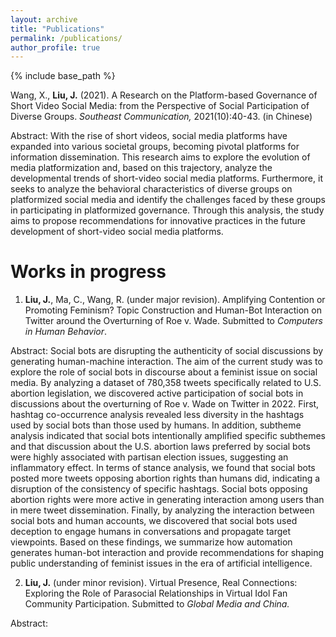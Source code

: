 ```yaml
---
layout: archive
title: "Publications"
permalink: /publications/
author_profile: true
---
```


{% include base_path %}

Wang, X., **Liu, J.** (2021). A Research on the Platform-based Governance of Short Video Social Media: from the Perspective of Social Participation of Diverse Groups. _Southeast Communication,_ 2021(10):40-43. (in Chinese)

Abstract: With the rise of short videos, social media platforms have expanded into various societal groups, becoming pivotal platforms for information dissemination. This research aims to explore the evolution of media platformization and, based on this trajectory, analyze the developmental trends of short-video social media platforms. Furthermore, it seeks to analyze the behavioral characteristics of diverse groups on platformized social media and identify the challenges faced by these groups in participating in platformized governance. Through this analysis, the study aims to propose recommendations for innovative practices in the future development of short-video social media platforms.

Works in progress
======
1. **Liu, J.**, Ma, C., Wang, R. (under major revision). Amplifying Contention or Promoting Feminism? Topic Construction and Human-Bot Interaction on Twitter around the Overturning of Roe v. Wade. Submitted to _Computers in Human Behavior_.

Abstract: Social bots are disrupting the authenticity of social discussions by generating human-machine interaction. The aim of the current study 
was to explore the role of social bots in discourse about a feminist issue on social media. By analyzing a dataset of 780,358 tweets specifically 
related to U.S. abortion legislation, we discovered active participation of social bots in discussions about the overturning of Roe v. Wade on 
Twitter in 2022. First, hashtag co-occurrence analysis revealed less diversity in the hashtags used by social bots than those used by humans. In 
addition, subtheme analysis indicated that social bots intentionally amplified specific subthemes and that discussion about the U.S. abortion laws 
preferred by social bots were highly associated with partisan election issues, suggesting an inflammatory effect. In terms of stance analysis, we 
found that social bots posted more tweets opposing abortion rights than humans did, indicating a disruption of the consistency of specific 
hashtags. Social bots opposing abortion rights were more active in generating interaction among users than in mere tweet dissemination. Finally, 
by analyzing the interaction between social bots and human accounts, we discovered that social bots used deception to engage humans in 
conversations and propagate target viewpoints. Based on these findings, we summarize how automation generates human-bot interaction and provide 
recommendations for shaping public understanding of feminist issues in the era of artificial intelligence.

2. **Liu, J.** (under minor revision). Virtual Presence, Real Connections: Exploring the Role of Parasocial Relationships in Virtual Idol Fan Community Participation. Submitted to _Global Media and China._

Abstract: 
